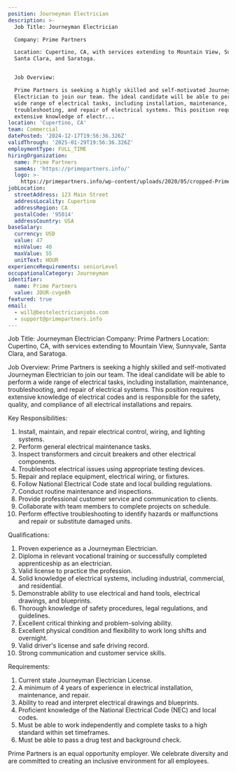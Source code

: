 ```yaml
---
position: Journeyman Electrician
description: >-
  Job Title: Journeyman Electrician

  Company: Prime Partners

  Location: Cupertino, CA, with services extending to Mountain View, Sunnyvale,
  Santa Clara, and Saratoga.


  Job Overview: 

  Prime Partners is seeking a highly skilled and self-motivated Journeyman
  Electrician to join our team. The ideal candidate will be able to perform a
  wide range of electrical tasks, including installation, maintenance,
  troubleshooting, and repair of electrical systems. This position requires
  extensive knowledge of electr...
location: 'Cupertino, CA'
team: Commercial
datePosted: '2024-12-17T19:56:36.326Z'
validThrough: '2025-01-29T19:56:36.326Z'
employmentType: FULL_TIME
hiringOrganization:
  name: Prime Partners
  sameAs: 'https://primepartners.info/'
  logo: >-
    https://primepartners.info/wp-content/uploads/2020/05/cropped-Prime-Partners-Logo-NO-BG-1-1.png
jobLocation:
  streetAddress: 123 Main Street
  addressLocality: Cupertino
  addressRegion: CA
  postalCode: '95014'
  addressCountry: USA
baseSalary:
  currency: USD
  value: 47
  minValue: 40
  maxValue: 55
  unitText: HOUR
experienceRequirements: seniorLevel
occupationalCategory: Journeyman
identifier:
  name: Prime Partners
  value: JOUR-cvge8h
featured: true
email:
  - will@bestelectricianjobs.com
  - support@primepartners.info
---
```




Job Title: Journeyman Electrician
Company: Prime Partners
Location: Cupertino, CA, with services extending to Mountain View, Sunnyvale, Santa Clara, and Saratoga.

Job Overview: 
Prime Partners is seeking a highly skilled and self-motivated Journeyman Electrician to join our team. The ideal candidate will be able to perform a wide range of electrical tasks, including installation, maintenance, troubleshooting, and repair of electrical systems. This position requires extensive knowledge of electrical codes and is responsible for the safety, quality, and compliance of all electrical installations and repairs.

Key Responsibilities:

1. Install, maintain, and repair electrical control, wiring, and lighting systems.
2. Perform general electrical maintenance tasks.
3. Inspect transformers and circuit breakers and other electrical components.
4. Troubleshoot electrical issues using appropriate testing devices.
5. Repair and replace equipment, electrical wiring, or fixtures.
6. Follow National Electrical Code state and local building regulations.
7. Conduct routine maintenance and inspections.
8. Provide professional customer service and communication to clients.
9. Collaborate with team members to complete projects on schedule.
10. Perform effective troubleshooting to identify hazards or malfunctions and repair or substitute damaged units.

Qualifications:

1. Proven experience as a Journeyman Electrician.
2. Diploma in relevant vocational training or successfully completed apprenticeship as an electrician.
3. Valid license to practice the profession.
4. Solid knowledge of electrical systems, including industrial, commercial, and residential.
5. Demonstrable ability to use electrical and hand tools, electrical drawings, and blueprints.
6. Thorough knowledge of safety procedures, legal regulations, and guidelines.
7. Excellent critical thinking and problem-solving ability.
8. Excellent physical condition and flexibility to work long shifts and overnight.
9. Valid driver's license and safe driving record.
10. Strong communication and customer service skills.

Requirements:

1. Current state Journeyman Electrician License.
2. A minimum of 4 years of experience in electrical installation, maintenance, and repair.
3. Ability to read and interpret electrical drawings and blueprints.
4. Proficient knowledge of the National Electrical Code (NEC) and local codes.
5. Must be able to work independently and complete tasks to a high standard within set timeframes.
6. Must be able to pass a drug test and background check.

Prime Partners is an equal opportunity employer. We celebrate diversity and are committed to creating an inclusive environment for all employees.
